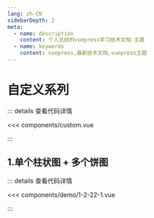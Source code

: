 ```yaml
---
lang: zh-CN
sidebarDepth: 2
meta:
  - name: description
    content: 个人总结的vuepress学习技术文档-主题
  - name: keywords
    content: vuepress,最新技术文档,vuepress主题
---
```


# 自定义系列

::: details 查看代码详情

<<< components/custom.vue

:::

## 1.单个柱状图 + 多个饼图

  <Container url="https://zhoubichuan.com/resume/demo/?type=echarts&name=1-2-22-1.vue" />

::: details 查看代码详情

<<< components/demo/1-2-22-1.vue

:::
